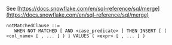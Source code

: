 See [https://docs.snowflake.com/en/sql-reference/sql/merge](https://docs.snowflake.com/en/sql-reference/sql/merge)
```
notMatchedClause ::=
   WHEN NOT MATCHED [ AND <case_predicate> ] THEN INSERT [ ( <col_name> [ , ... ] ) ] VALUES ( <expr> [ , ... ] )
```
